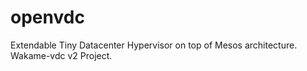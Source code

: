 # openvdc
Extendable Tiny Datacenter Hypervisor on top of Mesos architecture. Wakame-vdc v2 Project.
